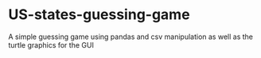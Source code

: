 # US-states-guessing-game
A simple guessing game using pandas and csv manipulation as well as the turtle graphics for the GUI

